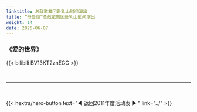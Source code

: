 ```yaml
---
linktitle: 总政歌舞团赴乳山慰问演出
title: “母爱颂”总政歌舞团赴乳山慰问演出
weight: 14
date: 2025-06-07
---
```



### 《爱的世界》

{{< bilibili BV13KT2znEGG >}}


<br>
<hr>
<br>

{{< hextra/hero-button text="◀ 返回2011年度活动表 ▶ " link="../" >}}